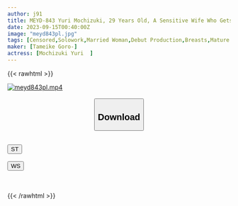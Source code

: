 ```yaml
---
author: j91
title: MEYD-843 Yuri Mochizuki, 29 Years Old, A Sensitive Wife Who Gets Convulsed When She Feels It.I Want To Have Exciting Sex, So I Appear In An AV Just Once Before Making A Child. First Shooting Married Woman Nonfiction
date: 2023-09-15T00:40:00Z
image: "meyd843pl.jpg"
tags: [Censored,Solowork,Married Woman,Debut Production,Breasts,Mature Woman,Date	 ]
maker: [Tameike Goro-]
actress: [Mochizuki Yuri  ]
---
```



{{< rawhtml >}}

<div class="video" data-videoid="JJqqajGz4AFerQ">
    <a href="javascript:;">
        <img src="https://my.j91.asia/posts/meyd843pl/meyd843pl.jpg" width="WIDTH" height="HEIGHT" alt="meyd843pl.mp4" loading="lazy">
    </a>
</div>

<script type="text/javascript" src="https://j91.asia/asset/on-demand-st.js"></script>

<br>
  <link rel="stylesheet" href="https://j91.asia/asset/bs5.css">
  
  <center>
  <button class="btn btn-primary" type="button" data-bs-toggle="collapse" data-bs-target=".multi-collapse" aria-expanded="false" aria-controls="multiCollapseExample1 multiCollapseExample2"><h2>Download</h2></button></center>
</p>
<div class="row">
  <div class="col">
    <div class="collapse multi-collapse" id="multiCollapseExample1">
      <div class="card card-body">
	      	      <br>
<div class="buttons">  
<a href="https://streamtape.to/v/JJqqajGz4AFerQ"><button class="btn-hover color-3"><i class="fa fa-download"></i> ST</button></a></div>
    </div>
  </div>
</div>
  <div class="col">
    <div class="collapse multi-collapse" id="multiCollapseExample2">
      <div class="card card-body">
	      <br>
<div class="buttons">
    <a href="https://wolfstream.tv/vxf39099qcqi"><button class="btn-hover color-9"><i class="fa fa-download"></i> WS</button></a></div>
<br><br>
      </div>
    </div>
  </div>
</div>

{{< /rawhtml >}}
